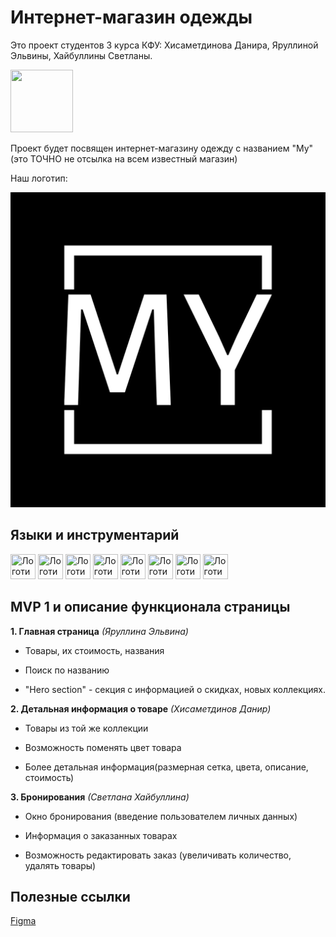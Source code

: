 # Интернет-магазин одежды

Это проект студентов 3 курса КФУ: Хисаметдинова Данира, Яруллиной Эльвины, Хайбуллины Светланы.

<img src="https://media.giphy.com/media/v1.Y2lkPTc5MGI3NjExMXAwODU3d2cwYmJodzFlcW1yN2t2MnV6OGpvYm00Nmh5YnRhMTE4NiZlcD12MV9pbnRlcm5hbF9naWZfYnlfaWQmY3Q9Zw/FAFo1M7EC4gRZ4HETH/giphy.gif" width="100" height = "100">

Проект будет посвящен интернет-магазину одежду с названием "My"(это ТОЧНО не отсылка на всем известный магазин)

Наш логотип:

<img src= "Logo\logo-white.png" title = "Логотип - квадрат с надписью MY">

## Языки и инструментарий 
<div>
<img src="https://cdn.jsdelivr.net/gh/devicons/devicon@latest/icons/html5/html5-original.svg" width="40" height = "40" title = "Логотип - HTML">
<img src="https://cdn.jsdelivr.net/gh/devicons/devicon@latest/icons/css3/css3-original.svg" width="40" height="40" title = "Логотип - CSS">
<img src="https://cdn.jsdelivr.net/gh/devicons/devicon@latest/icons/react/react-original.svg" width="40" height = "40"  title = "Логотип - React">
<img src="https://cdn.jsdelivr.net/gh/devicons/devicon@latest/icons/javascript/javascript-original.svg" width = "40" height = "40" title = "Логотип - Javascript">
<img src="https://cdn.jsdelivr.net/gh/devicons/devicon@latest/icons/figma/figma-original.svg" width = "40" height="40" title = "Логотип - Figma">
<img src="https://cdn.jsdelivr.net/gh/devicons/devicon@latest/icons/mongodb/mongodb-original.svg" width ="40" height = "40" title = "Логотип - MongoDB">
<img src="https://cdn.jsdelivr.net/gh/devicons/devicon@latest/icons/sqldeveloper/sqldeveloper-original.svg" width="40" height = "40" title = "Логотип - SQL">
<img src="https://cdn.jsdelivr.net/gh/devicons/devicon@latest/icons/typescript/typescript-original.svg" width = "40" height= "40" title = "Логотип - Typescript">
</div>

## MVP 1 и описание функционала страницы
**1. Главная страница** *(Яруллина Эльвина)*
  - Товары, их стоимость, названия
  * Поиск по названию
  + "Hero section" - секция с информацией о скидках, новых коллекциях. 

**2. Детальная информация о товаре** *(Хисаметдинов Данир)*
  - Товары из той же коллекции
  * Возможность поменять цвет товара
  + Более детальная информация(размерная сетка, цвета, описание, стоимость)

**3. Бронирования** *(Светлана Хайбуллина)*
  * Окно бронирования (введение пользователем личных данных)
  - Информация о заказанных товарах 
  + Возможность редактировать заказ (увеличивать количество, удалять товары)

  ## Полезные ссылки
  [Figma](https://www.figma.com/file/bQlOsqJWrmQSWh2guDZyGH/Untitled?type=design&node-id=0%3A1&mode=design&t=yS3fdAWJrg3sOYOJ-1)


